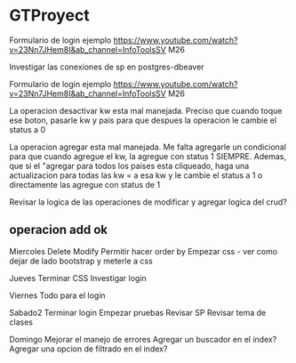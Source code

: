 # GTProyect

Formulario de login ejemplo https://www.youtube.com/watch?v=23Nn7JHem8I&ab_channel=InfoToolsSV   M26

Investigar las conexiones de sp en postgres-dbeaver

Formulario de login ejemplo https://www.youtube.com/watch?v=23Nn7JHem8I&ab_channel=InfoToolsSV   M26

La operacion desactivar kw esta mal manejada. Preciso que cuando toque ese boton, pasarle kw y pais para que despues la operacion le cambie el status a 0

La operacion agregar esta mal manejada. Me falta agregarle un condicional para que cuando agregue el kw, la agregue con status 1 SIEMPRE. Ademas, que si el "agregar para todos los paises esta cliqueado, haga una actualizacion para todas las kw = a esa kw y le cambie el status a 1 o directamente las agregue con status de 1

Revisar la logica de las operaciones de modificar y agregar
logica del crud? 

operacion add ok
--------------------------------------------------
Miercoles
Delete
Modify
Permitir hacer order by 
Empezar css - ver como dejar de lado bootstrap y meterle a css

Jueves
Terminar CSS
Investigar login

Viernes
Todo para el login

Sabado2
Terminar login
Empezar pruebas
Revisar SP
Revisar tema de clases

Domingo
Mejorar el manejo de errores
Agregar un buscador en el index?
Agregar una opcion de filtrado en el index?
